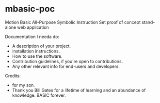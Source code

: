 # mbasic-poc
Motion Basic All-Purpose Symbolic Instruction Set proof of concept stand-alone web application

Documentation I needa do:
* A description of your project.
* Installation instructions.
* How to use the software.
* Contribution guidelines, if you're open to contributions.
* Any other relevant info for end-users and developers.

Credits:

* for my son.
* Thank you Bill Gates for a lifetime of learning and an abundance of knowledge. BASIC forever.